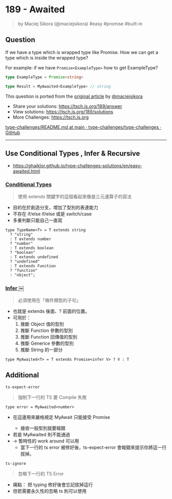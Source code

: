 # 189 - Awaited
> by Maciej Sikora (@maciejsikora) #easy #promise #built-in
  
## Question
  
  If we have a type which is wrapped type like Promise. How we can get a type which is inside the wrapped type?
  
  For example: if we have `Promise<ExampleType>` how to get ExampleType?
  
  ```ts
  type ExampleType = Promise<string>
  
  type Result = MyAwaited<ExampleType> // string
  ```

  This question is ported from the [original article](https://dev.to/macsikora/advanced-typescript-exercises-question-1-45k4) by [@maciejsikora](https://github.com/maciejsikora)
  
  - Share your solutions: https://tsch.js.org/189/answer
  - View solutions: https://tsch.js.org/189/solutions
  - More Challenges: https://tsch.js.org

[type-challenges/README.md at main · type-challenges/type-challenges · GitHub](https://github.com/type-challenges/type-challenges/blob/main/questions/00189-easy-awaited/README.md)

---

## Use Conditional Types , Infer & Recursive
- https://ghaiklor.github.io/type-challenges-solutions/en/easy-awaited.html

### [Conditional Types](https://www.typescriptlang.org/docs/handbook/2/conditional-types.html)
> 使用 extends 關鍵字的這個看起來像是三元運算子的寫法
- 目的在於創造分支，增加了型別的表達能力
- 不存在 if/else if/else 或是 switch/case 
- 多重判斷只能自己一直寫
```
type TypeName<T> = T extends string
  ? "string"
  : T extends number
  ? "number"
  : T extends boolean
  ? "boolean"
  : T extends undefined
  ? "undefined"
  : T extends Function
  ? "function"
  : "object";

```

###  [Infer ](https://chentsulin.medium.com/typescript-infer-%25E7%259A%2584%25E5%25BC%25B7%25E5%25A4%25A7%25E5%258A%259F%25E7%2594%25A8-9b43c4eac6fb)￼
> 必須使用在「條件類型的子句」
- 也就是 extends 後面、? 前面的位置。
- 可用於：
	1. 推斷 Object 值的型別
	2. 推斷 Function 參數的型別
	3. 推斷 Function 回傳值的型別
	4. 推斷 Generice 參數的型別
	5. 推斷 String 的一部分
```
type MyAwaited<T> = T extends Promise<infer V> ? V : T
```


## Additional
 `ts-expect-error` 
> 強制下一行的 TS 要 Compile 失敗
```
type error = MyAwaited<number>
```
- 在這邊用來嚴格規定 MyAwait 只能接受 Promise<T>
	- 接收一般型別就要報錯
- 若是 MyAwaited<number> 則不能通過
- → 暫時性的 work around 可以用
	- 當下一行的 ts error 被修好後，ts-expect-error 會報錯來提示你將這一行拔掉。

`ts-ignore` 
> 忽略下一行的 TS Error
- 痛點： 把  typing 修好後會忘記拔掉這行
- 但若需要永久性的忽略 ts 則可以使用